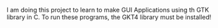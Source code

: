 I am doing this project to learn to make GUI Applications using th GTK library in C.
To run these programs, the GKT4 library must be installed!
